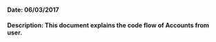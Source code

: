 #### Date: 06/03/2017

#### Description: This document explains the code flow of Accounts from user.
